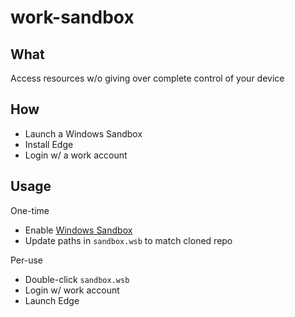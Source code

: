 # work-sandbox

## What

Access resources w/o giving over complete control of your device

## How

* Launch a Windows Sandbox
* Install Edge
* Login w/ a work account

## Usage

One-time

* Enable [Windows Sandbox](https://docs.microsoft.com/en-us/windows/security/threat-protection/windows-sandbox/windows-sandbox-overview)
* Update paths in `sandbox.wsb` to match cloned repo

Per-use

* Double-click `sandbox.wsb`
* Login w/ work account
* Launch Edge

